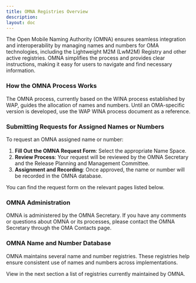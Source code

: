 ```yaml
---
title: OMNA Registries Overview
description:
layout: doc
---
```


The Open Mobile Naming Authority (OMNA) ensures seamless integration and interoperability by managing names and numbers for OMA technologies, including the Lightweight M2M (LwM2M) Registry and other active registries. OMNA simplifies the process and provides clear instructions, making it easy for users to navigate and find necessary information.

### How the OMNA Process Works

The OMNA process, currently based on the WINA process established by WAP, guides the allocation of names and numbers. Until an OMA-specific version is developed, use the WAP WINA process document as a reference.

### Submitting Requests for Assigned Names or Numbers

To request an OMNA assigned name or number:

1. **Fill Out the OMNA Request Form**: Select the appropriate Name Space.
2. **Review Process**: Your request will be reviewed by the OMNA Secretary and the Release Planning and Management Committee.
3. **Assignment and Recording**: Once approved, the name or number will be recorded in the OMNA database.

You can find the request form on the relevant pages listed below.

### OMNA Administration

OMNA is administered by the OMNA Secretary. If you have any comments or questions about OMNA or its processes, please contact the OMNA Secretary through the OMA Contacts page.

### OMNA Name and Number Database

OMNA maintains several name and number registries. These registries help ensure consistent use of names and numbers across implementations.

View in the next section a list of registries currently maintained by OMNA.


